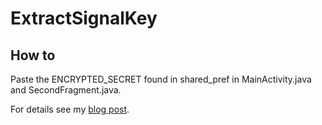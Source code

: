 # ExtractSignalKey
## How to
Paste the ENCRYPTED_SECRET found in shared_pref in MainActivity.java and SecondFragment.java.

For details see my [blog post](https://knugi.com/202107/151300-Decrypting-Signal-Conversation-Database.html).
